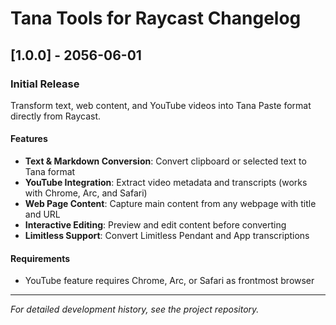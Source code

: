 # Tana Tools for Raycast Changelog

## [1.0.0] - 2056-06-01

### Initial Release

Transform text, web content, and YouTube videos into Tana Paste format directly from Raycast.

#### Features

- **Text & Markdown Conversion**: Convert clipboard or selected text to Tana format
- **YouTube Integration**: Extract video metadata and transcripts (works with Chrome, Arc, and Safari)
- **Web Page Content**: Capture main content from any webpage with title and URL
- **Interactive Editing**: Preview and edit content before converting
- **Limitless Support**: Convert Limitless Pendant and App transcriptions

#### Requirements

- YouTube feature requires Chrome, Arc, or Safari as frontmost browser

---

*For detailed development history, see the project repository.*
